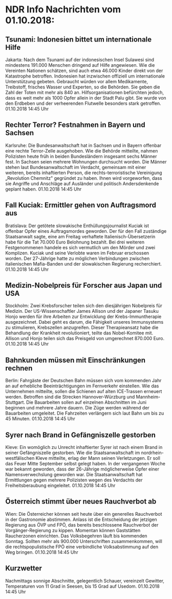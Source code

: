 # NDR Info Nachrichten vom 01.10.2018:


## Tsunami: Indonesien bittet um internationale Hilfe
Jakarta: Nach dem Tsunami auf der indonesischen Insel Sulawesi sind mindestens 191.000 Menschen dringend auf Hilfe angewiesen. Wie die Vereinten Nationen schätzen, sind auch etwa 46.000 Kinder direkt von der Katastrophe betroffen. Indonesien hat inzwischen offiziell um internationale Unterstützung gebeten. Gebraucht würden vor allem Medikamente, Treibstoff, frisches Wasser und Experten, so die Behörden. Sie geben die Zahl der Toten mit mehr als 840 an. Hilfsorganisationen befürchten jedoch, dass es weit mehr als 1000 Opfer allein in der Stadt Palu gibt. Sie wurde von den Erdbeben und der verheerenden Flutwelle besonders stark getroffen. 01.10.2018 14:45 Uhr 

## Rechter Terror? Festnahmen in Bayern und Sachsen
Karlsruhe:		Die Bundesanwaltschaft hat in Sachsen und in Bayern offenbar eine rechte Terror-Zelle ausgehoben. Wie die Behörde mitteilte, nahmen Polizisten heute früh in beiden Bundesländern insgesamt sechs Männer fest. In Sachsen seien mehrere Wohnungen durchsucht worden. Die Männer stehen laut Bundesanwaltschaft im Verdacht, gemeinsam mit einer weiteren, bereits inhaftierten Person, die rechts-terroristische Vereinigung „Revolution Chemnitz" gegründet zu haben. Ihnen wird vorgeworfen, dass sie Angriffe und Anschläge auf Ausländer und politisch Andersdenkende geplant haben. 01.10.2018 14:45 Uhr 

## Fall Kuciak: Ermittler gehen von Auftragsmord aus
Bratislava:	Der getötete slowakische Enthüllungsjournalist Kuciak ist offenbar Opfer eines Auftragsmordes geworden. Der für den Fall zuständige Staatsanwalt sagte, eine am Freitag verhaftete Italienisch-Übersetzerin habe für die Tat 70.000 Euro Belohnung bezahlt. Bei drei weiteren Festgenommenen handele es sich vermutlich um den Mörder und zwei Komplizen. Kuciak und seine Verlobte waren im Februar erschossen worden. Der 27-Jährige hatte zu möglichen Verbindungen zwischen italienischen Mafia-Banden und der slowakischen Regierung recherchiert. 01.10.2018 14:45 Uhr 

## Medizin-Nobelpreis für Forscher aus Japan und USA
Stockholm:	Zwei Krebsforscher teilen sich den diesjährigen Nobelpreis für Medizin. Der US-Wissenschaftler James Allison und der Japaner Tasuku Honjo werden für ihre Arbeiten zur Entwicklung der Krebs-Immuntherapie ausgezeichnet. Dabei geht es darum, die Fähigkeit unseres Immunsystems zu stimulieren, Krebszellen anzugreifen. Dieser Therapieansatz habe die Behandlung der Krankheit revolutioniert, teilte das Nobel-Komitee mit. Allison und Honjo teilen sich das Preisgeld von umgerechnet 870.000 Euro. 01.10.2018 14:45 Uhr 

## Bahnkunden müssen mit Einschränkungen rechnen
Berlin:       Fahrgäste der Deutschen Bahn müssen sich vom kommenden Jahr an auf erhebliche Beeinträchtigungen im Fernverkehr einstellen. Wie das Unternehmen mitteilte, sollen die Schienen auf alten ICE-Trassen erneuert werden. Betroffen sind die Strecken Hannover-Würzburg und Mannheim-Stuttgart. Die Bauarbeiten sollen auf einzelnen Abschnitten im Juni beginnen und mehrere Jahre dauern. Die Züge werden während der Bauarbeiten umgeleitet. Die Fahrzeiten verlängern sich laut Bahn um bis zu 45 Minuten. 01.10.2018 14:45 Uhr 

## Syrer nach Brand in Gefängniszelle gestorben
Kleve: Ein womöglich zu Unrecht inhaftierter Syrer ist nach einem Brand in seiner Gefängniszelle gestorben. Wie die Staatsanwaltschaft im nordrhein-westfälischen Kleve mitteilte, erlag der Mann seinen Verletzungen. Er soll das Feuer Mitte September selbst gelegt haben. In der vergangenen Woche war bekannt geworden, dass der 26-Jährige möglicherweise Opfer einer Namensverwechslung geworden war. Die Staatsanwaltschaft hat Ermittlungen gegen mehrere Polizisten wegen des Verdachts der Freiheitsberaubung eingeleitet. 01.10.2018 14:45 Uhr 

## Österreich stimmt über neues Rauchverbot ab
Wien: Die Österreicher können seit heute über ein generelles Rauchverbot in der Gastronomie abstimmen. Anlass ist die Entscheidung der jetzigen Regierung aus ÖVP und FPÖ, das bereits beschlossene Rauchverbot der Vorgänger-Regierung zu kippen. Momentan können Gaststätten Raucherzonen einrichten. Das Volksbegehren läuft bis kommenden Sonntag. Sollten mehr als 900.000 Unterschriften zusammenkommen, will die rechtspopulistische FPÖ eine verbindliche Volksabstimmung auf den Weg bringen. 01.10.2018 14:45 Uhr 

## Kurzwetter
Nachmittags sonnige Abschnitte, gelegentlich Schauer, vereinzelt Gewitter, Temperaturen von 11 Grad in Seesen, bis 15 Grad auf Usedom. 01.10.2018 14:45 Uhr 
